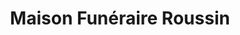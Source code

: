 ---
title: "Maison Funéraire Roussin"
url: /saint-lazare/maison-funeraire-roussin/
shop: funeral directors
---